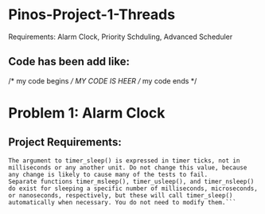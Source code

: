 # Pinos-Project-1-Threads
Requirements: Alarm Clock, Priority Schduling, Advanced Scheduler

## Code has been add like:
/* my code begins */
 *MY CODE IS HEER*
/* my code ends */

# Problem 1: Alarm Clock
## Project Requirements:

```void timer_sleep (int64 t ticks) [Function] Suspends execution of the calling thread until time has advanced by at least x timer ticks. Unless the system is otherwise idle, the thread need not wake up after exactly x ticks. Just put it on the ready queue after they have waited for the right amount of time. timer_sleep() is useful for threads that operate in real-time, e.g. for blinking the cursor once per second or for a RR scheduler.
The argument to timer_sleep() is expressed in timer ticks, not in milliseconds or any another unit. Do not change this value, because any change is likely to cause many of the tests to fail.
Separate functions timer_msleep(), timer_usleep(), and timer_nsleep() do exist for sleeping a specific number of milliseconds, microseconds, or nanoseconds, respectively, but these will call timer_sleep() automatically when necessary. You do not need to modify them.```
